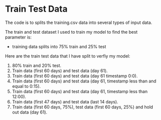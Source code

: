 # Train Test Data
The code is to splits the training.csv data into several types of input data.

The train and test dataset I used to train my model to find the best parameter is:
* training data splits into 75% train and 25% test

Here are the train test data that I have split to verfiy my model:
1. 80% train and 20% test.
2. Train data (first 60 days) and test data (day 61).
3. Train data (first 60 days) and test data (day 61 timestamp 0:0).
4. Train data (first 60 days) and test data (day 61, timestamp less than and equal to 0:15).
5. Train data (first 60 days) and test data (day 61, timestamp less than 12:00).
6. Train data (first 47 days) and test data (last 14 days).
7. Train data (first 60 days, 75%), test data (first 60 days, 25%) and hold out data (day 61).
